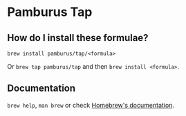 # Pamburus Tap

## How do I install these formulae?

`brew install pamburus/tap/<formula>`

Or `brew tap pamburus/tap` and then `brew install <formula>`.

## Documentation

`brew help`, `man brew` or check [Homebrew's documentation](https://docs.brew.sh).
